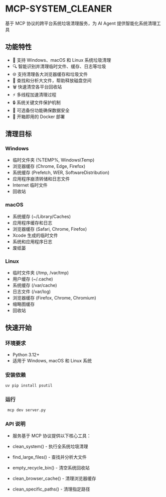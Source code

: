 # MCP-SYSTEM_CLEANER

基于 MCP 协议的跨平台系统垃圾清理服务，为 AI Agent 提供智能化系统清理工具

## 功能特性

- 🧹 支持 Windows、macOS 和 Linux 系统垃圾清理
- 🔍 智能识别并清理临时文件、缓存、日志等垃圾
- 🌐 支持清理各大浏览器缓存和垃圾文件
- 📂 查找和分析大文件，帮助释放磁盘空间
- 🗑️ 快速清空各平台回收站
- ⚡ 多线程加速清理过程
- 🔒 系统关键文件保护机制
- 💾 可选备份功能确保数据安全
- 🐳 开箱即用的 Docker 部署

## 清理目标

### Windows
- 临时文件夹 (%TEMP%, Windows\Temp)
- 浏览器缓存 (Chrome, Edge, Firefox)
- 系统缓存 (Prefetch, WER, SoftwareDistribution)
- 应用程序崩溃转储和日志文件
- Internet 临时文件
- 回收站

### macOS
- 系统缓存 (~/Library/Caches)
- 应用程序缓存和日志
- 浏览器缓存 (Safari, Chrome, Firefox)
- Xcode 生成的临时文件
- 系统和应用程序日志
- 废纸篓

### Linux
- 临时文件夹 (/tmp, /var/tmp)
- 用户缓存 (~/.cache)
- 系统缓存 (/var/cache)
- 日志文件 (/var/log)
- 浏览器缓存 (Firefox, Chrome, Chromium)
- 缩略图缓存
- 回收站

## 快速开始

### 环境要求

- Python 3.12+
- 适用于 Windows, macOS 和 Linux 系统

### 安装依赖

```bash
uv pip install psutil
```
### 运行

```bash
 mcp dev server.py
```

### API 说明
- 服务基于 MCP 协议提供以下核心工具：

- clean_system() - 执行全系统垃圾清理
- find_large_files() - 查找并分析大文件
- empty_recycle_bin() - 清空系统回收站
- clean_browser_cache() - 清理浏览器缓存
- clean_specific_paths() - 清理指定路径